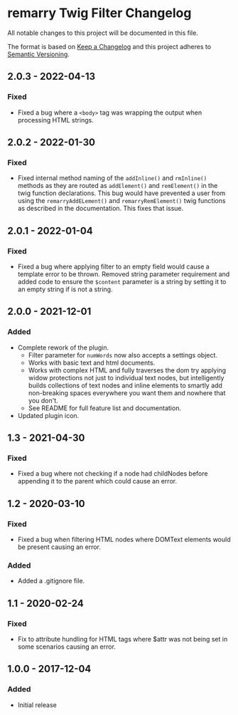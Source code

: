 # remarry Twig Filter Changelog

All notable changes to this project will be documented in this file.

The format is based on [Keep a Changelog](http://keepachangelog.com/) and this project adheres to [Semantic Versioning](http://semver.org/).

## 2.0.3 - 2022-04-13
### Fixed
- Fixed a bug where a `<body>` tag was wrapping the output when processing HTML strings.

## 2.0.2 - 2022-01-30
### Fixed
- Fixed internal method naming of the `addInline()` and `rmInline()` methods as they are routed as `addElement()` and `remElement()` in the twig function declarations. This bug would have prevented a user from using the `remarryAddELement()` and `remarryRemElement()` twig functions as described in the documentation. This fixes that issue.

## 2.0.1 - 2022-01-04
### Fixed
- Fixed a bug where applying filter to an empty field would cause a template error to be thrown. Removed string parameter requirement and added code to ensure the `$content` parameter is a string by setting it to an empty string if is not a string.

## 2.0.0 - 2021-12-01
### Added
- Complete rework of the plugin.
  - Filter parameter for `numWords` now also accepts a settings object.
  - Works with basic text and html documents.
  - Works with complex HTML and fully traverses the dom try applying widow protections not just to individual text nodes, but intelligently builds collections of text nodes and inline elements to smartly add non-breaking spaces everywhere you want them and nowhere that you don't.
  - See README for full feature list and documentation.
- Updated plugin icon.

## 1.3 - 2021-04-30
### Fixed
- Fixed a bug where not checking if a node had childNodes before appending it to the parent which could cause an error.

## 1.2 - 2020-03-10
### Fixed
- Fixed a bug when filtering HTML nodes where DOMText elements would be present causing an error.
### Added
- Added a .gitignore file.

## 1.1 - 2020-02-24
### Fixed
- Fix to attribute hundling for HTML tags where $attr was not being set in some scenarios causing an error.

## 1.0.0 - 2017-12-04
### Added
- Initial release
